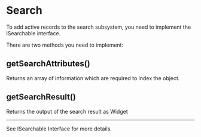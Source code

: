 Search
======

To add active records to the search subsystem, you need to implement the ISearchable interface.

There are two methods you need to implement:

## getSearchAttributes()

Returns an array of information which are required to index the object.

## getSearchResult()

Returns the output of the search result as Widget


---

See ISearchable Interface for more details.
